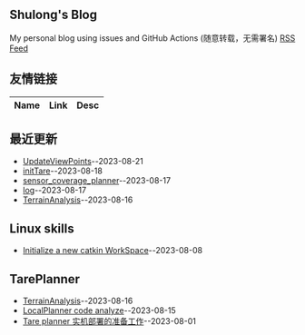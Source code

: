 ## Shulong's Blog
My personal blog using issues and GitHub Actions (随意转载，无需署名)
[RSS Feed](https://raw.githubusercontent.com/shu1ong/gitblog/master/feed.xml)
## 友情链接
| Name | Link | Desc | 
 | ---- | ---- | ---- |
## 最近更新
- [UpdateViewPoints](https://github.com/shu1ong/gitblog/issues/28)--2023-08-21
- [initTare](https://github.com/shu1ong/gitblog/issues/26)--2023-08-18
- [sensor_coverage_planner](https://github.com/shu1ong/gitblog/issues/25)--2023-08-17
- [log](https://github.com/shu1ong/gitblog/issues/24)--2023-08-17
- [TerrainAnalysis](https://github.com/shu1ong/gitblog/issues/20)--2023-08-16
## Linux skills
- [Initialize a new catkin WorkSpace](https://github.com/shu1ong/gitblog/issues/18)--2023-08-08
## TarePlanner
- [TerrainAnalysis](https://github.com/shu1ong/gitblog/issues/20)--2023-08-16
- [LocalPlanner code analyze](https://github.com/shu1ong/gitblog/issues/19)--2023-08-15
- [Tare planner 实机部署的准备工作](https://github.com/shu1ong/gitblog/issues/17)--2023-08-01
